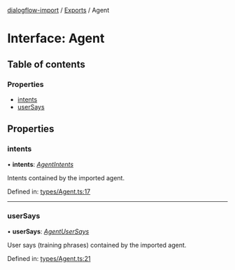 [dialogflow-import](../README.md) / [Exports](../modules.md) / Agent

# Interface: Agent

## Table of contents

### Properties

- [intents](agent.md#intents)
- [userSays](agent.md#usersays)

## Properties

### intents

• **intents**: [*AgentIntents*](../modules.md#agentintents)

Intents contained by the imported agent.

Defined in: [types/Agent.ts:17](https://github.com/edupsousa/dialogflow-import/blob/e97dd40/src/types/Agent.ts#L17)

___

### userSays

• **userSays**: [*AgentUserSays*](../modules.md#agentusersays)

User says (training phrases) contained by the imported agent.

Defined in: [types/Agent.ts:21](https://github.com/edupsousa/dialogflow-import/blob/e97dd40/src/types/Agent.ts#L21)
